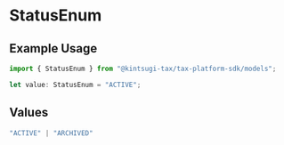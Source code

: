 # StatusEnum

## Example Usage

```typescript
import { StatusEnum } from "@kintsugi-tax/tax-platform-sdk/models";

let value: StatusEnum = "ACTIVE";
```

## Values

```typescript
"ACTIVE" | "ARCHIVED"
```
